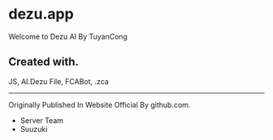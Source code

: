 # dezu.app 
Welcome to Dezu AI By TuyanCong

## Created with.   
JS, AI.Dezu File, FCABot, .zca

***         
Originally Published In Website Official By github.com.     
- Server Team
- Suuzuki
